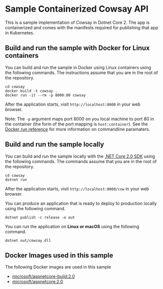 # Sample Containerized Cowsay API
This is a sample implementation of Cowsay in Dotnet Core 2. The app is containerized and comes with the manifests required for publishing that app in Kubernetes.


## Build and run the sample with Docker for Linux containers

You can build and run the sample in Docker using Linux containers using the following commands. The instructions assume that you are in the root of the repository.

```console
cd cowsay
docker build -t cowsay .
docker run -it --rm -p 8000:80 cowsay
```

After the application starts, visit `http://localhost:8000` in your web browser.

Note: The `-p` argument maps port 8000 on you local machine to port 80 in the container (the form of the port mapping is `host:container`). See the [Docker run reference](https://docs.docker.com/engine/reference/commandline/run/) for more information on commandline paramaters.


## Build and run the sample locally

You can build and run the sample locally with the [.NET Core 2.0 SDK](https://www.microsoft.com/net/download/core) using the following commands. The commands assume that you are in the root of the repository.

```console
cd cowsay
dotnet run
```

After the application starts, visit `http://localhost:8000/cow` in your web browser.

You can produce an application that is ready to deploy to production locally using the following command.

```console
dotnet publish -c release -o out
```

You can run the application on **Linux or macOS** using the following command.

```console
dotnet out/cowsay.dll
```

## Docker Images used in this sample

The following Docker images are used in this sample

* [microsoft/aspnetcore-build:2.0](https://hub.docker.com/r/microsoft/aspnetcore-build)
* [microsoft/aspnetcore:2.0](https://hub.docker.com/r/microsoft/aspnetcore/)

